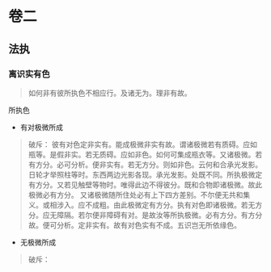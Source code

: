 # 卷二

## 法执

### 离识实有色

> 如何非有彼所执色不相应行。及诸无为。理非有故。

所执色
- 有对极微所成
> 破斥： 彼有对色定非实有。能成极微非实有故。谓诸极微若有质碍。应如瓶等。是假非实。若无质碍。应如非色。如何可集成瓶衣等。又诸极微。若有方分。必可分析。便非实有。若无方分。则如非色。云何和合承光发影。日轮才举照柱等时。东西两边光影各现。承光发影。处既不同。所执极微定有方分。又若见触壁等物时。唯得此边不得彼分。既和合物即诸极微。故此极微必有方分。
又诸极微随所住处必有上下四方差别。不尔便无共和集义。或相涉入。应不成粗。由此极微定有方分。执有对色即诸极微。若无方分。应无障隔。若尔便非障碍有对。是故汝等所执极微。必有方分。有方分故。便可分析。定非实有。故有对色实有不成。五识岂无所依缘色。
- 无极微所成
> 破斥： 
